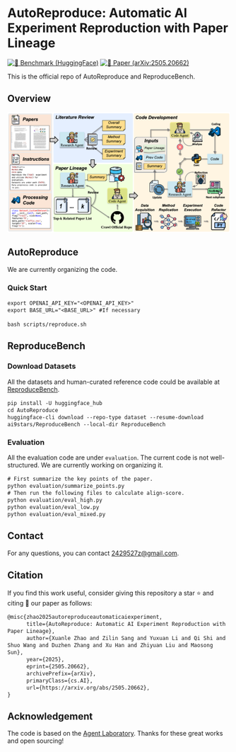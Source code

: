 # AutoReproduce: Automatic AI Experiment Reproduction with Paper Lineage

[![🤗 Benchmark (HuggingFace)](https://img.shields.io/badge/Dataset-HuggingFace-FFD21E.svg?logo=huggingface&logoColor=yellow)](https://huggingface.co/datasets/ai9stars/ReproduceBench) [![📑 Paper (arXiv:2505.20662)](https://img.shields.io/badge/arXiv-2505.20662-b31b1b.svg?logo=arXiv)](https://arxiv.org/abs/2505.20662)


This is the official repo of AutoReproduce and ReproduceBench.

## Overview
![main](autorp.png)

## AutoReproduce
We are currently organizing the code.
### Quick Start
```
export OPENAI_API_KEY="<OPENAI_API_KEY>"
export BASE_URL="<BASE_URL>" #If necessary

bash scripts/reproduce.sh
```

## ReproduceBench
### Download Datasets
All the datasets and human-curated reference code could be available at [ReproduceBench](https://huggingface.co/datasets/ai9stars/ReproduceBench).
```
pip install -U huggingface_hub
cd AutoReproduce
huggingface-cli download --repo-type dataset --resume-download ai9stars/ReproduceBench --local-dir ReproduceBench
```
### Evaluation
All the evaluation code are under ```evaluation```. The current code is not well-structured. We are currently working on organizing it.
```
# First summarize the key points of the paper.
python evaluation/summarize_points.py
# Then run the following files to calculate align-score.
python evaluation/eval_high.py
python evaluation/eval_low.py
python evaluation/eval_mixed.py
```

## Contact

For any questions, you can contact [2429527z@gmail.com](mailto:2429527z@gmail.com).


## Citation
If you find this work useful, consider giving this repository a star ⭐️ and citing 📝 our paper as follows:
```
@misc{zhao2025autoreproduceautomaticaiexperiment,
      title={AutoReproduce: Automatic AI Experiment Reproduction with Paper Lineage}, 
      author={Xuanle Zhao and Zilin Sang and Yuxuan Li and Qi Shi and Shuo Wang and Duzhen Zhang and Xu Han and Zhiyuan Liu and Maosong Sun},
      year={2025},
      eprint={2505.20662},
      archivePrefix={arXiv},
      primaryClass={cs.AI},
      url={https://arxiv.org/abs/2505.20662}, 
}
```

## Acknowledgement
The code is based on the [Agent Laboratory](https://github.com/SamuelSchmidgall/AgentLaboratory). Thanks for these great works and open sourcing!
